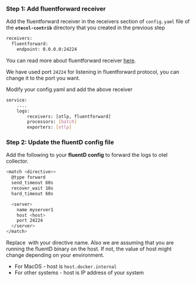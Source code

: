 ### Step 1: Add fluentforward receiver

Add the fluentforward receiver in the receivers section of `config.yaml` file of the **`otecol-contrib`** directory that you created in the previous step

```bash
receivers:
  fluentforward:
    endpoint: 0.0.0.0:24224
```
You can read more about fluentforward receiver [here](https://github.com/open-telemetry/opentelemetry-collector-contrib/tree/main/receiver/fluentforwardreceiver).

We have used port `24224` for listening in fluentforward protocol, you can change it to the port you want.

Modify your config.yaml and add the above receiver
```bash
service:
    ....
    logs:
        receivers: [otlp, fluentforward]
        processors: [batch]
        exporters: [otlp]
```

### Step 2: Update the fluentD config file
Add the following to your **fluentD config** to forward the logs to otel collector.
```bash
<match <directive>>
  @type forward
  send_timeout 60s
  recover_wait 10s
  hard_timeout 60s

  <server>
    name myserver1
    host <host>
    port 24224
  </server>
</match>
```
 Replace <directive> with your directive name. 
 Also we are assuming that you are running the fluentD binary on the host. If not, the value of host might change depending on your environment.

- For MacOS - host is `host.docker.internal`
- For other systems - host is IP address of your system